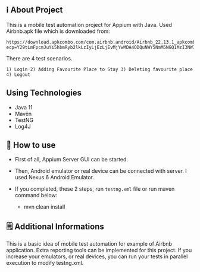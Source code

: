 ## ℹ️ About Project

This is a mobile test automation project for Appium with Java. Used Airbnb.apk file which is downloaded from: 

    https://download.apkcombo.com/com.airbnb.android/Airbnb_22.13.1_apkcombo.com.apk?ecp=Y29tLmFpcmJuYi5hbmRyb2lkLzIyLjEzLjEvMjYwMDA4ODQuNWY5NmM5NGQ1MzI3NWI3OTQ5ZjhiOTQ1Nzc1OWM4MWU4MzIxNzAzZi5hcGs=&iat=1648955433&sig=083aa1fa747746f979450e5e167bc18f&size=158265515&from=cf&version=latest&lang=en&fp=998d36b338e7ab5fa75a01fd87feff56&ip=176.233.97.116

There are 4 test scenarios.

    1) Login 2) Adding Favourite Place to Stay 3) Deleting favourite place 4) Logout

## Using Technologies

- Java 11
- Maven
- TestNG
- Log4J

## 🚀 How to use

- First of all, Appium Server GUI can be started.
- Then, Android emulator or real device can be connected with server. I used Nexus 6 Android Emulator.
- If you completed, these 2 steps, run `testng.xml` file or run maven command below: 

  - mvn clean install

## 🗒️ Additional Informations

This is a basic idea of mobile test automation for example of Airbnb application. Extra reporting tools can be implemented for this project.
If you increase your emulators, or real devices, you can run your tests in parallel execution to modify testng.xml.